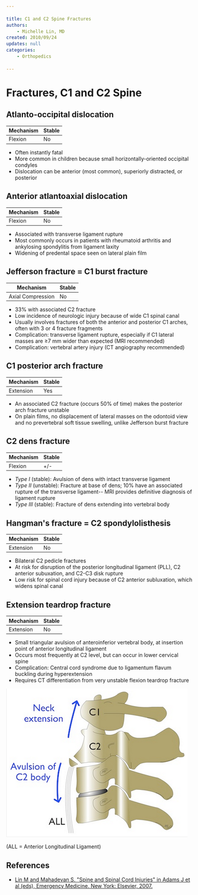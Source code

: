 ```yaml
---

title: C1 and C2 Spine Fractures
authors:
    - Michelle Lin, MD
created: 2010/09/24
updates: null
categories:
    - Orthopedics

---
```


# Fractures, C1 and C2 Spine

## Atlanto-occipital dislocation

| Mechanism   | Stable      |
|-------------|-------------|
| Flexion     | No          |

- Often instantly fatal
- More common in children because small horizontally-oriented occipital condyles
- Dislocation can be anterior (most common), superiorly distracted, or posterior

## Anterior atlantoaxial dislocation

| Mechanism   | Stable      |
|-------------|-------------|
| Flexion     | No          |

- Associated with transverse ligament rupture
- Most commonly occurs in patients with rheumatoid arthritis and ankylosing spondylitis from ligament laxity
- Widening of predental space seen on lateral plain film

## Jefferson fracture = C1 burst fracture

| Mechanism   | Stable      |
|-------------|-------------|
| Axial Compression  | No          |

- 33% with associated C2 fracture
- Low incidence of neurologic injury because of wide C1 spinal canal
- Usually involves fractures of both the anterior and posterior C1 arches, often with 3 or 4 fracture fragments
- Complication: transverse ligament rupture, especially if C1 lateral masses are&nbsp;≥7 mm wider than expected (MRI recommended)
- Complication: vertebral artery injury (CT angiography recommended)

## C1 posterior arch fracture

| Mechanism   | Stable      |
|-------------|-------------|
| Extension   | Yes         |

- An associated C2 fracture (occurs 50% of time) makes the posterior arch fracture unstable
- On plain films, no displacement of lateral masses on the odontoid view and no prevertebral soft tissue swelling, unlike Jefferson burst fracture

## C2 dens fracture

| Mechanism   | Stable      |
|-------------|-------------|
| Flexion     | +/-         |

- *Type I* (stable): Avulsion of dens with intact transverse ligament
- *Type II* (unstable): Fracture at base of dens; 10% have an associated rupture of the transverse ligament-- MRI provides definitive diagnosis of ligament rupture
- *Type III* (stable): Fracture of dens extending into vertebral body

## Hangman's fracture = C2 spondylolisthesis

| Mechanism   | Stable      |
|-------------|-------------|
| Extension   | No          |

- Bilateral C2 pedicle fractures
- At risk for disruption of the posterior longitudinal ligament (PLL), C2 anterior subuxation, and C2-C3 disk rupture
- Low risk for spinal cord injury because of C2 anterior subluxation, which widens spinal canal

## Extension teardrop fracture

| Mechanism   | Stable      |
|-------------|-------------|
| Extension   | No          |

- Small triangular avulsion of anteroinferior vertebral body, at insertion point of anterior longitudinal ligament
- Occurs most frequently at C2 level, but can occur in lower cervical spine
- Complication: Central cord syndrome due to ligamentum flavum buckling during hyperextension
- Requires CT differentiation from very unstable flexion teardrop fracture

![](image-1.png)

(ALL = Anterior Longitudinal Ligament)

## References

-   [Lin M and Mahadevan S. "Spine and Spinal Cord Injuries" in Adams J et al (eds), Emergency Medicine. New York: Elsevier, 2007.](http://books.google.com/books/about/Emergency_Medicine.html?id=Q2Ag9OKC7awC)
